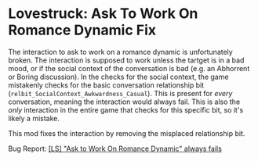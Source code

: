 # Lovestruck: Ask To Work On Romance Dynamic Fix

The interaction to ask to work on a romance dynamic is unfortunately
broken. The interaction is supposed to work unless the tartget is in
a bad mood, or if the social context of the conversation is bad
(e.g. an Abhorrent or Boring discussion). In the checks for the
social context, the game mistakenly checks for the basic conversation
relationship bit (`relbit_SocialContext_Awkwardness_Casual`). This
is present for *every* conversation, meaning the interaction would
always fail. This is also the *only* interaction in the entire game
that checks for this specific bit, so it's likely a mistake.

This mod fixes the interaction by removing the misplaced
relationship bit.

Bug Report: [[LS] "Ask to Work On Romance Dynamic" always fails](https://answers.ea.com/t5/Bug-Reports/LS-quot-Ask-to-Work-On-Romance-Dynamic-quot-always-fails/m-p/13925150)
